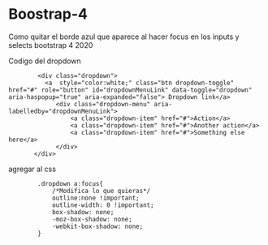 # Boostrap-4

Como quitar el borde azul que aparece al hacer focus en los inputs y selects bootstrap 4 2020

Codigo del dropdown
                        
            <div class="dropdown">
              <a  style="color:white;" class="btn dropdown-toggle" href="#" role="button" id="dropdownMenuLink" data-toggle="dropdown" aria-haspopup="true" aria-expanded="false"> Dropdown link</a>
                 <div class="dropdown-menu" aria-labelledby="dropdownMenuLink">
                     <a class="dropdown-item" href="#">Action</a>
                     <a class="dropdown-item" href="#">Another action</a>
                     <a class="dropdown-item" href="#">Something else here</a>
                 </div>
           </div>
                    

agregar al css 
  
  
            .dropdown a:focus{
                /*Modifica lo que quieras*/
                outline:none !important;
                outline-width: 0 !important;
                box-shadow: none;
                -moz-box-shadow: none;
                -webkit-box-shadow: none;
            }
